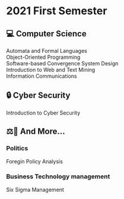 2021 First Semester
=============

:computer: Computer Science
-------------
Automata and Formal Languages </br>
Object-Oriented Programming </br>
Software-based Convergence System Design </br>
Introduction to Web and Text Mining </br>
Information Communications

🔒 Cyber Security
-------------
Introduction to Cyber Security 

⚖️🌌 And More...
-------------
### Politics
Foregin Policy Analysis
### Business Technology management
Six Sigma Management




